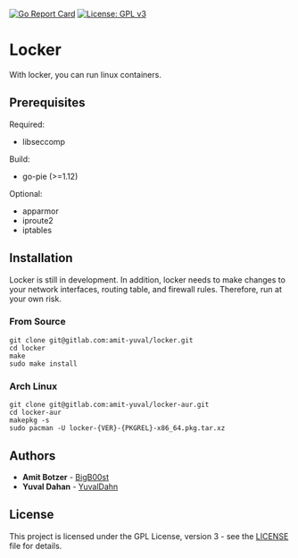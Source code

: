 [![Go Report Card](https://goreportcard.com/badge/gitlab.com/amit-yuval/locker)](https://goreportcard.com/report/gitlab.com/amit-yuval/locker)
[![License: GPL v3](https://img.shields.io/badge/License-GPLv3-blue.svg)](https://www.gnu.org/licenses/gpl-3.0)  

# Locker

With locker, you can run linux containers.

## Prerequisites

Required:
* libseccomp

Build:
* go-pie (>=1.12)

Optional:
* apparmor
* iproute2
* iptables

## Installation

Locker is still in development. In addition, locker needs to make changes to your network interfaces, routing table, and firewall rules. Therefore, run at your own risk.

### From Source

```
git clone git@gitlab.com:amit-yuval/locker.git
cd locker
make
sudo make install
```
### Arch Linux

```
git clone git@gitlab.com:amit-yuval/locker-aur.git
cd locker-aur
makepkg -s
sudo pacman -U locker-{VER}-{PKGREL}-x86_64.pkg.tar.xz
```

## Authors

* **Amit Botzer** - [BigB00st](https://github.com/BigB00st)
* **Yuval Dahan** - [YuvalDahn](https://github.com/YuvalDahn)

## License

This project is licensed under the GPL License, version 3 - see the [LICENSE](LICENSE) file for details.
